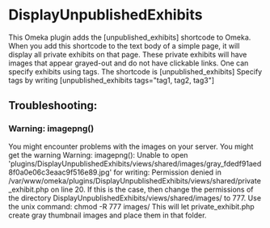 # DisplayUnpublishedExhibits
This Omeka plugin adds the [unpublished_exhibits] shortcode to Omeka.
When you add this shortcode to the text body of a simple page, it will display all private exhibits on that page.
These private exhibits will have images that appear grayed-out and do not have clickable links. One can specify exhibits using tags.
The shortcode is [unpublished_exhibits]
Specify tags by writing [unpublished_exhibits tags="tag1, tag2, tag3"]

## Troubleshooting:
### Warning: imagepng()
You might encounter problems with the images on your server. You might get the warning Warning: imagepng(): Unable to open 'plugins/DisplayUnpublishedExhibits/views/shared/images/gray_fdedf91aed8f0a0e06c3eaac9f516e89.jpg' for writing: Permission denied in /var/www/omeka/plugins/DisplayUnpublishedExhibits/views/shared/private_exhibit.php on line 20.
If this is the case, then change the permissions of the directory DisplayUnpublishedExhibits/views/shared/images/ to 777.
Use the unix command: chmod -R 777 images/
This will let private_exhibit.php create gray thumbnail images and place them in that folder.

